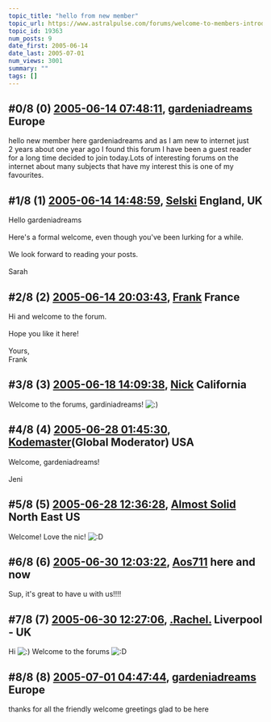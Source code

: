 ```yaml
---
topic_title: "hello from new member"
topic_url: https://www.astralpulse.com/forums/welcome-to-members-introductions!/hello-from-new-member
topic_id: 19363
num_posts: 9
date_first: 2005-06-14
date_last: 2005-07-01
num_views: 3001
summary: ""
tags: []
---
```


## \#0/8 (0) [2005-06-14 07:48:11](https://www.astralpulse.com/forums/index.php?msg=166541), [gardeniadreams](https://www.astralpulse.com/forums/profile/?u=9243) Europe ##
<section>
hello new member here gardeniadreams and as I am new to internet just
<br>
2 years about one year ago I found this forum I have been a guest reader
<br>
for a long time decided to join today.Lots of interesting forums on the internet about many subjects that have my interest this is one of my favourites.
</section>

## \#1/8 (1) [2005-06-14 14:48:59](https://www.astralpulse.com/forums/index.php?msg=166570), [Selski](https://www.astralpulse.com/forums/profile/?u=6012) England, UK ##
<section>
Hello gardeniadreams
<br>
<br>
Here's a formal welcome, even though you've been lurking for a while.
<br>
<br>
We look forward to reading your posts.
<br>
<br>
Sarah
</section>

## \#2/8 (2) [2005-06-14 20:03:43](https://www.astralpulse.com/forums/index.php?msg=166639), [Frank](https://www.astralpulse.com/forums/profile/?u=359) France ##
<section>
Hi and welcome to the forum.
<br>
<br>
Hope you like it here!
<br>
<br>
Yours,
<br>
Frank
</section>

## \#3/8 (3) [2005-06-18 14:09:38](https://www.astralpulse.com/forums/index.php?msg=167111), [Nick](https://www.astralpulse.com/forums/profile/?u=2080) California ##
<section>
Welcome to the forums, gardiniadreams!
<img alt=":)" class="smiley" src="https://www.astralpulse.com/forums/Smileys/fugue/smiley.png" title="Smiley"/>
</section>

## \#4/8 (4) [2005-06-28 01:45:30](https://www.astralpulse.com/forums/index.php?msg=168259), [Kodemaster](https://www.astralpulse.com/forums/profile/?u=426)(Global Moderator) USA ##
<section>
Welcome, gardeniadreams!
<br>
<br>
Jeni
</section>

## \#5/8 (5) [2005-06-28 12:36:28](https://www.astralpulse.com/forums/index.php?msg=168287), [Almost Solid](https://www.astralpulse.com/forums/profile/?u=9296) North East US ##
<section>
Welcome! Love the nic!
<img alt=":D" class="smiley" src="https://www.astralpulse.com/forums/Smileys/fugue/cheesy.png" title="Cheesy"/>
</section>

## \#6/8 (6) [2005-06-30 12:03:22](https://www.astralpulse.com/forums/index.php?msg=168508), [Aos711](https://www.astralpulse.com/forums/profile/?u=8194) here and now ##
<section>
Sup, it's great to have u with us!!!!
</section>

## \#7/8 (7) [2005-06-30 12:27:06](https://www.astralpulse.com/forums/index.php?msg=168513), [.Rachel.](https://www.astralpulse.com/forums/profile/?u=8982) Liverpool - UK ##
<section>
Hi
<img alt=":)" class="smiley" src="https://www.astralpulse.com/forums/Smileys/fugue/smiley.png" title="Smiley"/>
Welcome to the forums
<img alt=":D" class="smiley" src="https://www.astralpulse.com/forums/Smileys/fugue/cheesy.png" title="Cheesy"/>
</section>

## \#8/8 (8) [2005-07-01 04:47:44](https://www.astralpulse.com/forums/index.php?msg=168647), [gardeniadreams](https://www.astralpulse.com/forums/profile/?u=9243) Europe ##
<section>
thanks for all the friendly welcome greetings glad to be here
</section>